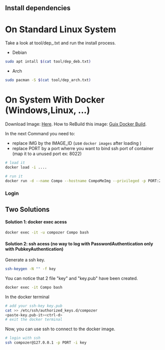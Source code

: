 Install dependencies
-----------------------

# On Standard Linux System

Take a look at tool/dep_<YourDistro>.txt and run the install process.

- Debian
```bash
sudo apt intall $(cat tool/dep_deb.txt) 
```

- Arch
```bash
sudo pacman -S $(cat tool/dep_arch.txt)
```

# On System With Docker (Windows,Linux, ...)
Download Image: [Here](https://marger.it/CompoMe_Docker_img.tar.gz).
How to ReBuild this image: [Guix Docker Build](Guix_Docker_build).

In the next Command you need to:
- replace IMG by the IMAGE_ID (use `docker images` after loading )
- replace PORT by a port wherre you want to bind ssh port of container (map it to a unused port ex: 8022)

```bash
# load it
docker load -i ....

# run it
docker run -d --name Compo --hostname CompoMeImg --privileged -p PORT:22 -it IMG
```

### Login
Two Solutions
-------------

#### Solution 1: docker exec acess
```bash
docker exec -it -u compozer Compo bash
```

#### Solution 2: ssh acess (no way to log with PasswordAuthentication only with PubkeyAuthentication)
Generate a ssh key.
```bash
ssh-keygen -N "" -f key
```
You can notice that 2 file "key" and "key.pub" have been created.

```bash
docker exec -it Compo bash
```

In the docker terminal
```bash
# add your ssh-key key.pub
cat >> /etc/ssh/authorized_keys.d/compozer
<paste-key.pub-it><ctrl-d>
# exit the docker terminal
```

Now, you can use ssh to connect to the docker image. 

```bash
# login with ssh
ssh compozer@127.0.0.1 -p PORT -i key
```

